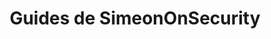 ---
title: "Guides de SimeonOnSecurity"
description: "Explorez des techniques avancées, des tutoriels pratiques et des connaissances d'experts dans des domaines tels que le contrôle de version, l'administration système, les pratiques de cybersécurité, la gestion réseau et le développement logiciel. Acquérez des connaissances précieuses et améliorez vos compétences grâce à nos guides détaillés."
tags: ["guides avancés", "tutoriels techniques", "contrôle de version", "mises à jour Linux", "gestion de serveur", "ligne de commande", "techniques de programmation", "développement logiciel", "administration réseau", "pratiques de cybersécurité", "mises à jour système", "accès à distance", "administration Linux", "configurations de sécurité", "dépannage", "meilleures pratiques de codage", "gestion de code source", "maintenance système", "sécurité réseau", "mises à jour du micrologiciel", "configuration système", "infrastructure IT", "mises à jour logicielles", "commandes Linux", "gestion réseau", "optimisation système", "compétences en programmation", "automatisation", "protection des données", "maintenance de serveur", "protocoles réseau"]
---